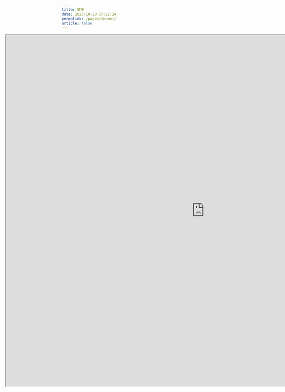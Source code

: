 ```yaml
---
title: 数美
date: 2023-10-20 17:22:24
permalink: /pages/shumei/
article: false
---
```


<iframe src="https://www.ishumei.com/trial/captcha.html"  scrolling="no" style="height: 1150px; width: 1300px; margin-left: -185px"></iframe>
